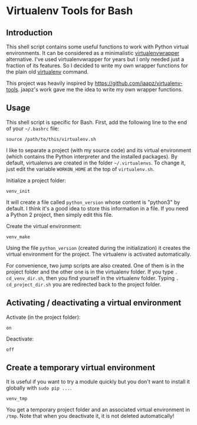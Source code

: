 Virtualenv Tools for Bash
=========================

Introduction
------------
This shell script contains some useful functions to work with
Python virtual environments. It can be considered as a minimalistic
[virtualenvwrapper](https://virtualenvwrapper.readthedocs.org/en/latest/) alternative. I've used virtualenvwrapper for years
but I only needed just a fraction of its features. So I decided to
write my own wrapper functions for the plain old [virtualenv](https://virtualenv.readthedocs.org/en/latest/) command.

This project was heavily inspired by <https://github.com/jaapz/virtualenv-tools>. jaapz's work gave me the idea to write my own wrapper functions.

Usage
-----
This shell script is specific for Bash. First, add the following line to the end of your `~/.bashrc` file:

    source /path/to/this/virtualenv.sh

I like to separate a project (with my source code) and its virtual environment (which contains the Python interpreter and the installed packages). By default, virtualenvs are created in the folder `~/.virtualenvs`. To change it, just edit the variable `WORKON_HOME` at the top of `virtualenv.sh`.

Initialize a project folder:

    venv_init

It will create a file called `python_version` whose content is "python3" by default. I think it's a good idea to store this information in a file. If you need a Python 2 project, then simply edit this file.

Create the virtual environment:

    venv_make

Using the file `python_version` (created during the initialization) it creates the virtual environment for the project. The virtualenv is activated automatically.

For convenience, two jump scripts are also created. One of them is in the project folder and the other one is in the virtualenv folder. If you type `. cd_venv_dir.sh`, then you find yourself in the virtualenv folder. Typing `. cd_project_dir.sh` you are redirected back to the project folder.

Activating / deactivating a virtual environment
-----------------------------------------------
Activate (in the project folder):

    on

Deactivate:

    off

Create a temporary virtual environment
--------------------------------------
It is useful if you want to try a module quickly but you don't want to install it globally with `sudo pip ...`.

    venv_tmp

You get a temporary project folder and an associated virtual environment in `/tmp`. Note that when you deactivate it, it is not deleted automatically!
